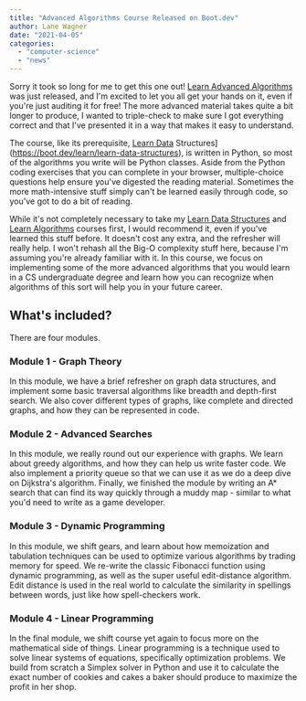 ```yaml
---
title: "Advanced Algorithms Course Released on Boot.dev"
author: Lane Wagner
date: "2021-04-05"
categories: 
  - "computer-science"
  - "news"
---
```


Sorry it took so long for me to get this one out! [Learn Advanced Algorithms](https://boot.dev/learn/learn-advanced-algorithms) was just released, and I'm excited to let you all get your hands on it, even if you're just auditing it for free! The more advanced material takes quite a bit longer to produce, I wanted to triple-check to make sure I got everything correct and that I've presented it in a way that makes it easy to understand.

The course, like its prerequisite, [Learn Data](https://boot.dev/learn/learn-data-structures) Structures](https://boot.dev/learn/learn-data-structures), is written in Python, so most of the algorithms you write will be Python classes. Aside from the Python coding exercises that you can complete in your browser, multiple-choice questions help ensure you've digested the reading material. Sometimes the more math-intensive stuff simply can't be learned easily through code, so you've got to do a bit of reading.

While it's not completely necessary to take my [Learn Data Structures](https://boot.dev/learn/learn-data-structures) and [Learn Algorithms](https://boot.dev/learn/learn-algorithms) courses first, I would recommend it, even if you've learned this stuff before. It doesn't cost any extra, and the refresher will really help. I won't rehash all the Big-O complexity stuff here, because I'm assuming you're already familiar with it. In this course, we focus on implementing some of the more advanced algorithms that you would learn in a CS undergraduate degree and learn how you can recognize when algorithms of this sort will help you in your future career.

## What's included?

There are four modules.

### Module 1 - Graph Theory

In this module, we have a brief refresher on graph data structures, and implement some basic traversal algorithms like breadth and depth-first search. We also cover different types of graphs, like complete and directed graphs, and how they can be represented in code.

### Module 2 - Advanced Searches

In this module, we really round out our experience with graphs. We learn about greedy algorithms, and how they can help us write faster code. We also implement a priority queue so that we can use it as we do a deep dive on Dijkstra's algorithm. Finally, we finished the module by writing an A\* search that can find its way quickly through a muddy map - similar to what you'd need to write as a game developer.

### Module 3 - Dynamic Programming

In this module, we shift gears, and learn about how memoization and tabulation techniques can be used to optimize various algorithms by trading memory for speed. We re-write the classic Fibonacci function using dynamic programming, as well as the super useful edit-distance algorithm. Edit distance is used in the real world to calculate the similarity in spellings between words, just like how spell-checkers work.

### Module 4 - Linear Programming

In the final module, we shift course yet again to focus more on the mathematical side of things. Linear programming is a technique used to solve linear systems of equations, specifically optimization problems. We build from scratch a Simplex solver in Python and use it to calculate the exact number of cookies and cakes a baker should produce to maximize the profit in her shop.
